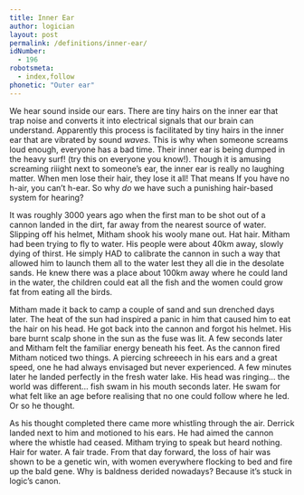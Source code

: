 ```yaml
---
title: Inner Ear
author: logician
layout: post
permalink: /definitions/inner-ear/
idNumber:
  - 196
robotsmeta:
  - index,follow
phonetic: "Outer ear"
---
```

We hear sound inside our ears. There are tiny hairs on the inner ear that trap noise and converts it into electrical signals that our brain can understand. Apparently this process is facilitated by tiny hairs in the inner ear that are vibrated by sound *waves*. This is why when someone screams loud enough, everyone has a bad time. Their inner ear is being dumped in the heavy surf! (try this on everyone you know!). Though it is amusing screaming riiight next to someone&#8217;s ear, the inner ear is really no laughing matter. When men lose their hair, they lose it all! That means If you have no h-air, you can&#8217;t h-ear. So why *do* we have such a punishing hair-based system for hearing?

It was roughly 3000 years ago when the first man to be shot out of a cannon landed in the dirt, far away from the nearest source of water. Slipping off his helmet, Mitham shook his wooly mane out. Hat hair. Mitham had been trying to fly to water. His people were about 40km away, slowly dying of thirst. He simply HAD to calibrate the cannon in such a way that allowed him to launch them all to the water lest they all die in the desolate sands. He knew there was a place about 100km away where he could land in the water, the children could eat all the fish and the women could grow fat from eating all the birds.

Mitham made it back to camp a couple of sand and sun drenched days later. The heat of the sun had inspired a panic in him that caused him to eat the hair on his head. He got back into the cannon and forgot his helmet. His bare burnt scalp shone in the sun as the fuse was lit. A few seconds later and Mitham felt the familiar energy beneath his feet. As the cannon fired Mitham noticed two things. A piercing schreeech in his ears and a great speed, one he had always envisaged but never experienced. A few minutes later he landed perfectly in the fresh water lake. His head was ringing&#8230; the world was different&#8230; fish swam in his mouth seconds later. He swam for what felt like an age before realising that no one could follow where he led. Or so he thought.

As his thought completed there came more whistling through the air. Derrick landed next to him and motioned to his ears. He had aimed the cannon where the whistle had ceased. Mitham trying to speak but heard nothing. Hair for water. A fair trade. From that day forward, the loss of hair was shown to be a genetic win, with women everywhere flocking to bed and fire up the bald gene. Why is baldness derided nowadays? Because it&#8217;s stuck in logic&#8217;s canon.